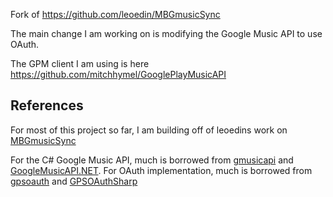 Fork of https://github.com/leoedin/MBGmusicSync

The main change I am working on is modifying the Google Music API to use OAuth.

The GPM client I am using is here https://github.com/mitchhymel/GooglePlayMusicAPI

References
----------------------------------
For most of this project so far, I am building off of leoedins work on [MBGmusicSync](https://github.com/leoedin/MBGmusicSync)

For the C# Google Music API, much is borrowed from [gmusicapi](https://github.com/simon-weber/gmusicapi) and [GoogleMusicAPI.NET](https://github.com/taylorfinnell/GoogleMusicAPI.NET). For OAuth implementation, much is borrowed from [gpsoauth](https://github.com/simon-weber/gpsoauth) and [GPSOAuthSharp](https://github.com/vemacs/GPSOAuthSharp)
